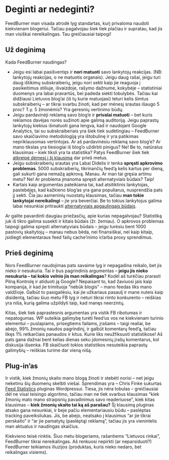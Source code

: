 # Deginti ar nedeginti?

<p>FeedBurner man visada atrodė lyg standartas, kurį privaloma naudoti kiekvienam blogeriui. Tačiau pagalvojau šiek tiek plačiau ir supratau, kad jis man visiškai nereikalingas. Tau greičiausiai taipogi!</p>
<p><span id="more-28"></span></p>
<h2>Už deginimą</h2>
<p>Kada FeedBurner naudingas?</p>
<ul>
<li>Jeigu esi labai pasišventęs ir <b>nori matuoti</b> savo lankytojų reakcijas. (NB: lankytojų reakcijas, o ne matuotis organais). Jeigu daug rašai, jeigu turi daug ištikimų subskraiberių, jeigu nori sekti kaip jie reaguoja į pasikeitimus stiliuje, išvaizdoje, rašymo dažnume, kokybėje – statistiniai duomenys yra labai pravartūs, bei padeda siekti tobulybės. Tačiau kai didžiausi Lietuvos blog’ai (iš tų kurie matuojasi) teturi kelis šimtus subskraiberių – ar tikrai svarbu žinoti, kad per mėnesį srautas išaugo 5 proc? T.y. 5 žmonėmis? Yra geresnių vertinimo būdų.</li>
<li>Jeigu pardavinėji reklamą savo blog’e ir <b>privalai matuoti</b> – bet kuris reklamos davėjas norės sužinoti apie galimą auditoriją. Jeigu paprastų lankytojų kiekius išmatuoti gana lengva, kad ir naudojant Google Analytics, tai su subskraiberiais yra šiek tiek sudėtingiau – FeedBurner savo skaičiavimo metodologiją yra ištobulinę ir yra patikimas nepriklausomas vertintojas. Ar aš pardavinėsiu reklamą savo blog’e? Ar mano tikslas yra tiesiogiai iš blog’o uždirbti pinigus? Ne! Be to, natūralus klausimas – kiek tiksli yra ta statistika? Patys FeedBurner šiek tiek <a href="http://blogs.feedburner.com/feedburner/archives/2007/02/feedburners_view_of_the_feed_m.php">atkreipė dėmesį į šį klausimą</a> dar prieš metus.</li>
<li>Jeigu subskraiberių srautas yra Labai Didelis ir tenka <b>spręsti apkrovimo problemas</b>. 5000 subskraiberių, tikrinančių feed’ą kelis kartus per dieną, gali sukurti gana nemažą apkrovą. Manau. Ar man tai gręsia artimu metu? Ne! Ar problema įmanoma spręsti alternatyviais būdais? Taip!</li>
<li>Kartais kaip argumentas pateikiama tai, kad atsitiktinis lankytojas, pastebėjęs, kad kažkieno blog’as yra gana populiarus, nusprendžia pats jį sekti. Čia jau asmeninių nuostatų klausimas, tačiau <strong>man tokie lankytojai nereikalingi</strong> – jie yra beverčiai. Be to tokius lankytojus galima labai nesunkiai pritraukti <a href="http://internetmarketingsucks.com/blog/2007/09/12/faking-feed-count-the-real-reason/">alternatyviais apgaulingais būdais</a>.</li>
</ul>
<p>Ar galite pavardinti daugiau priežasčių, apie kurias nepagalvojau? Statistiką juk iš tikro galima susekti ir kitais būdais (žr. žemiau). O apkrovos problemas taipogi galima spręsti alternatyviais būdais – jeigu turėsiu bent 1000 pastovių skaitytojų – manau nebus bėda, nei finansiškai, nei kaip kitaip, įsidiegti elementaraus feed failų cache’inimo ir/arba proxy sprendimus.</p>
<h2>Prieš deginimą</h2>
<p>Nors FeedBurner naudojimas pats savaime lyg ir nepagadina reikalo, bet jis nieko ir nesukuria. Tai ir bus pagrindinis argumentas – <strong>jeigu jis nieko nesukuria – tai kokio velnio jis man reikalingas</strong>? Kodėl aš turėčiau prarasti Pilną Kontrolę ir atiduoti ją Google? Nepaisant to, kad žaviuosi jais kaip kompanija, ir kad jie trimituoja “nebūk blogis” – mano feedas liks mano valdžioje. Galbūt to pasigailėsiu, kai jie užkariaus pasaulį ir mane nuteis kaip disidentą, tačiau šiuo metu FB lyg ir neturi tikrai rimto konkurento – reiškias yra niša, kurią galima užpildyti taip, kad manęs neerzintų.</p>
<p>Kitas, šiek tiek paprastesnis argumentas yra vistik FB ribotumas ir nepatogumas. WP suteikia galimybę turėti feed’us vos ne kiekvienam turinio elementui – puslapiams, prisegtiems failams, įrašams – taigi realiai, be abejo, 99% žmonių naudos pagrindinį, ir galbūt komentarų feed’ą, tačiau likęs 1% retkarčiais panaudos ir kitus. Kurie liks neužfiksuoti statistikose! Aš pats gana dažnai bent kelias dienas seku įdomesnių įrašų komentarus, kol diskusija išsenka. FB skaičiuoti tokios statistikos nesuteikia paprastų galimybių – reiškias turime dar vieną nišą.</p>
<h2>Plug-in’as</h2>
<p>Ir vistik, kiek žmonių skaito mano blogą žinoti ir stebėti norisi – net jeigu neketinu šių duomenų skelbti viešai. Sprendimas yra – Chris Finke sukurtas <a href="http://www.chrisfinke.com/wordpress/plugins/feed-statistics/">Feed Statistics</a> pluginas Wordpressui. Tiesa, jis nėra tobulas – greičiausiai dėl ne visai teisingo algoritmo, tačiau man ne tiek svarbus klausimas “kiek žmonių mato mano straipsnių pavadinimus savo readeriuose”, kiek kitas klausimas – <strong>kiek žmonių skaito tai ką aš parašau?</strong> Šį klausimą pluginas atsako gana nesunkiai, ir beje pačiu elementariausiu būdu – paslėptas tracking paveiksliukas. Jis, be abejo, neatsako į klausimus “ar jie tikrai perskaito” ir “ar jie pamatytų (paslėptą) reklamą”, tačiau jis yra vienintelis man aktualus ir naudingas skaičius.</p>
<p>Kiekvieno teisė rinktis. Šiuo metu blogeriams, rašantiems “Lietuvos rinkai”, FeedBurner tikrai nereikalingas. Aš renkuosi nepirkti (ar neparsiduoti?) FeedBurner teikiamos iliuzijos (produktas, kuris nieko nedaro, bet reikalingas visiems).</p>